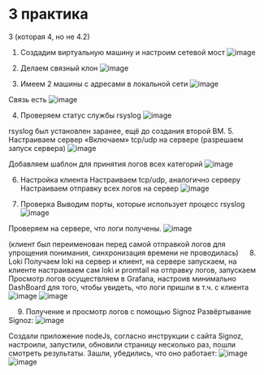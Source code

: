 # 3 практика
3 (которая 4, но не 4.2)
1.	Создадим виртуальную машину и настроим сетевой мост
 ![image](https://github.com/KyryaschiyDeD/TOIB/assets/70753179/ee519068-5dec-4c3d-bec6-9b734bf644ce)

2.	Делаем связный клон
 ![image](https://github.com/KyryaschiyDeD/TOIB/assets/70753179/f2a725de-436e-401d-a175-6bfb9c4455a1)

3.	Имеем 2 машины с адресами в локальной сети
 ![image](https://github.com/KyryaschiyDeD/TOIB/assets/70753179/ed0e6503-c9ae-413d-9bde-b2a6f01a0868)

Связь есть
 ![image](https://github.com/KyryaschiyDeD/TOIB/assets/70753179/49896aa1-948d-4ede-96d2-9da2886e626c)

4.	Проверяем статус службы rsyslog
 ![image](https://github.com/KyryaschiyDeD/TOIB/assets/70753179/cda2fea1-c3f5-4b3b-9b45-653279c392a5)

rsyslog был установлен заранее, ещё до создания второй ВМ.
5.	Настраиваем сервер
«Включаем» tcp/udp на сервере (разрешаем запуск сервера)
 ![image](https://github.com/KyryaschiyDeD/TOIB/assets/70753179/2d4778f6-ed0e-457d-a48e-7c63641adafa)

Добавляем шаблон для принятия логов всех категорий
 ![image](https://github.com/KyryaschiyDeD/TOIB/assets/70753179/4e7927a2-c56b-4f84-9038-a2bcc429699f)

6.	Настройка клиента
Настраиваем tcp/udp, аналогично серверу
Настраиваем отправку всех логов на сервер
 ![image](https://github.com/KyryaschiyDeD/TOIB/assets/70753179/2d13f256-9d63-42e4-a9f9-b3404b654f1b)

7.	Проверка
Выводим порты, которые использует процесс rsyslog
 ![image](https://github.com/KyryaschiyDeD/TOIB/assets/70753179/fb9e9ec9-ec54-4b75-acef-7a7388586eb5)

Проверяем на сервере, что логи получены.
 ![image](https://github.com/KyryaschiyDeD/TOIB/assets/70753179/067aed00-d70c-41a8-95c8-078cd4392cee)

(клиент был переименован перед самой отправкой логов для упрощения понимания, синхронизация времени не проводилась)
 
8.	Loki
Получаем loki на сервер и клиент, на сервере запускаем, на клиенте настраиваем сам loki и promtail на отправку логов, запускаем
Просмотр логов осуществляем в Grafana, настроив минимально DashBoard для того, чтобы увидеть, что логи пришли в т.ч. с клиента
 ![image](https://github.com/KyryaschiyDeD/TOIB/assets/70753179/21a5cd3b-0cd2-49ea-8cdf-154904765756)
![image](https://github.com/KyryaschiyDeD/TOIB/assets/70753179/426e8f03-a6e6-4d5d-a0e6-6dc892ec7a53)

 
 
9.	Получение и просмотр логов с помощью Signoz
Развёртывание Signoz:
 ![image](https://github.com/KyryaschiyDeD/TOIB/assets/70753179/580c4a59-b4ee-4c08-b56a-8859ebb63fd0)

Создали приложение nodeJs, согласно инструкции с сайта Signoz, настроили, запустили, обновили страницу несколько раз, пошли смотреть результаты.
Зашли, убедились, что оно работает:
![image](https://github.com/KyryaschiyDeD/TOIB/assets/70753179/0b7d16e3-29dd-49d6-a549-2e7c8e78817d)
![image](https://github.com/KyryaschiyDeD/TOIB/assets/70753179/cf41d334-a523-43d8-97f5-772a422a8593)

 
 
